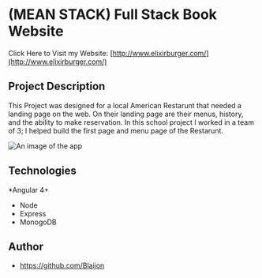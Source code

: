 ﻿# (MEAN STACK) Full Stack Book Website

Click Here to Visit my Website: [http://www.elixirburger.com/](http://www.elixirburger.com/)

## Project Description

This Project was designed for a local American Restarunt that needed a landing page on the web. On their landing page are their menus, history, and the ability to make reservation. In this school project I worked in a team of 3; I helped build the first page and menu page of the Restarunt. 

![An image of the app](http://blaijonheads.com/images/macbook.jpg)

## Technologies
*Angular 4+
* Node
* Express
* MonogoDB
## Author
* https://github.com/Blaijon
